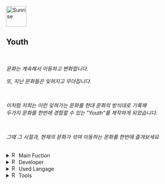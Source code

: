<img src="https://raw.githubusercontent.com/Tarikul-Islam-Anik/Animated-Fluent-Emojis/master/Emojis/Travel%20and%20places/Sunrise.png" alt="Sunrise" width="55" height="55" /> 

**Youth**
---
<br>

*문화는 계속해서 이동하고 변화합니다.*

*또, 지난 문화들은 잊혀지고 무뎌집니다.*

<br>

*이처럼 저희는 이런 잊혀가는 문화를 현대 문화의 방식대로 기록해 
<br>두가지 문화를  한번에 경험할 수 있는 "Youth"를 제작하게 되었습니다.*

<br>

*그때 그 시절과, 현재의 문화가 섞여 이동하는 문화를 한번에 즐겨보세요*

<br>
<details>
<summary>
  <img src="https://raw.githubusercontent.com/Tarikul-Islam-Anik/Animated-Fluent-Emojis/master/Emojis/Objects/Round%20Pushpin.png" alt="Round Pushpin" width="15" height="15" /> Main Fuction
</summary>
  <br>
  
  - 사진기록

    
![image](https://github.com/haewon1106/Youth/assets/88700212/1cc219a8-67c2-4fd0-823c-fa8c25512105)


  *- 원하는 프레임을 선택한 후, 싸이월드 폰트와 그 시절의 노래로 그 날의 일기를 기록할 수 있습니다.*

  <br><br>

  - 음악 듣기

![image](https://github.com/haewon1106/Youth/assets/88700212/6a2443b3-dcb9-485a-a9db-a452d59b6cd3)


  *- 그때 그 시절의 노래들을 들을 수 있습니다*

  <br><br>

  - 갤러리

![image](https://github.com/haewon1106/Youth/assets/88700212/5c8f5191-eb85-4f7a-944a-dca26c854817)


  *- 이전에 기록했던 사진과 글, 그리고 음악을 한번에 모아볼 수 있습니다*

  <br><br>
</details>
<details>
<summary>
  <img src="https://raw.githubusercontent.com/Tarikul-Islam-Anik/Animated-Fluent-Emojis/master/Emojis/Objects/Round%20Pushpin.png" alt="Round Pushpin" width="15" height="15" /> Developer
</summary>
  <br>
   haewon <br>  <a href="https://github.com/haewon1106/"> <img src="https://img.shields.io/badge/GitHub-181717?style=flat&logo=Github&logoColor=white" /></a>
<br>
   boram <br> <a href="https://www.github.com/boram065"> <img src="https://img.shields.io/badge/GitHub-181717?style=flat&logo=Github&logoColor=white" /></a>
   <br><br>
</details>
<details>
<summary>
  <img src="https://raw.githubusercontent.com/Tarikul-Islam-Anik/Animated-Fluent-Emojis/master/Emojis/Objects/Round%20Pushpin.png" alt="Round Pushpin" width="15" height="15" /> Used Langage
</summary>
  <br>
  <img src="https://img.shields.io/badge/HTML5-E34F26?style=flat&logo=HTML5&logoColor=white" />
  <img src="https://img.shields.io/badge/CSS3-1572B6?style=flat&logo=CSS3&logoColor=white" />
  <img src="https://img.shields.io/badge/JavaScript-F7DF1E?style=flat&logo=JavaScript&logoColor=white" />  
  <br><br>
</details>
<details>
<summary>
  <img src="https://raw.githubusercontent.com/Tarikul-Islam-Anik/Animated-Fluent-Emojis/master/Emojis/Objects/Round%20Pushpin.png" alt="Round Pushpin" width="15" height="15" /> Tools
</summary>
  <br>
  <img src="https://img.shields.io/badge/Visual%20Studio%20Code-007ACC?style=flat&logo=VisualStudioCode&logoColor=white" />
   <img src="https://img.shields.io/badge/GitHub-181717?style=flat&logo=Github&logoColor=white" />
  <br><br>
</details>

